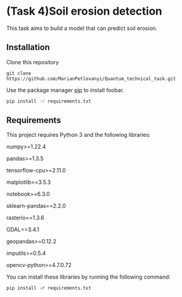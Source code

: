 # (Task 4)Soil erosion detection

This task aims to build a model that can predict soil erosion.

## Installation
Clone this repository
```
git clone https://github.com/MarianPetlovanyi/Quantum_technical_task.git
```
Use the package manager [pip](https://pip.pypa.io/en/stable/) to install foobar.

```bash
pip install -r requirements.txt
```

## Requirements
This project requires Python 3 and the following libraries:

numpy>=1.22.4

pandas>=1.3.5

tensorflow-cpu>=2.11.0

matplotlib>=3.5.3

notebook>=6.3.0

sklearn-pandas==2.2.0

rasterio==1.3.6

GDAL==3.4.1

geopandas>=0.12.2

imputils>=0.5.4

opencv-python>=4.7.0.72

You can install these libraries by running the following command:
```
pip install -r requirements.txt
```
